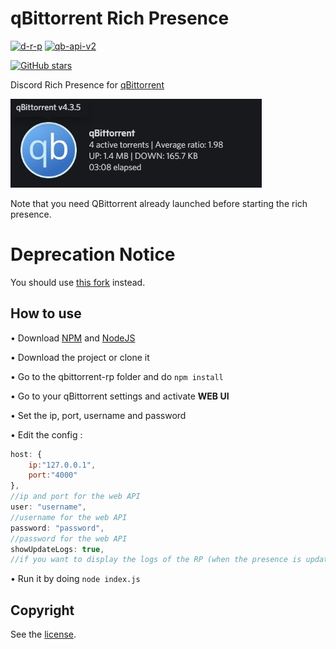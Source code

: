 # qBittorrent Rich Presence

[![d-r-p](https://img.shields.io/github/package-json/dependency-version/LockBlock-dev/qbittorrent-rp/discord-rich-presence)](https://www.npmjs.com/package/discord-rich-presence) [![qb-api-v2](https://img.shields.io/github/package-json/dependency-version/LockBlock-dev/qbittorrent-rp/qbittorrent-api-v2)](https://www.npmjs.com/package/qbittorrent-api-v2)

[![GitHub stars](https://img.shields.io/github/stars/LockBlock-dev/qbittorrent-rp.svg)](https://github.com/LockBlock-dev/qbittorrent-rp/stargazers)

Discord Rich Presence for [qBittorrent](https://www.qbittorrent.org/)

![Rich Presence preview](/preview.jpg)

Note that you need QBittorrent already launched before starting the rich presence.

# Deprecation Notice

You should use [this fork](https://github.com/weebi/qbittorrent-rp) instead.

## How to use

• Download [NPM](https://www.npmjs.com/get-npm) and [NodeJS](https://nodejs.org)

• Download the project or clone it

• Go to the qbittorrent-rp folder and do `npm install`

• Go to your qBittorrent settings and activate **WEB UI**

• Set the ip, port, username and password

• Edit the config :

```js
host: {
    ip:"127.0.0.1",
    port:"4000"
},
//ip and port for the web API
user: "username",
//username for the web API
password: "password",
//password for the web API
showUpdateLogs: true,
//if you want to display the logs of the RP (when the presence is updated)
```

• Run it by doing `node index.js`

## Copyright

See the [license](/LICENSE).
